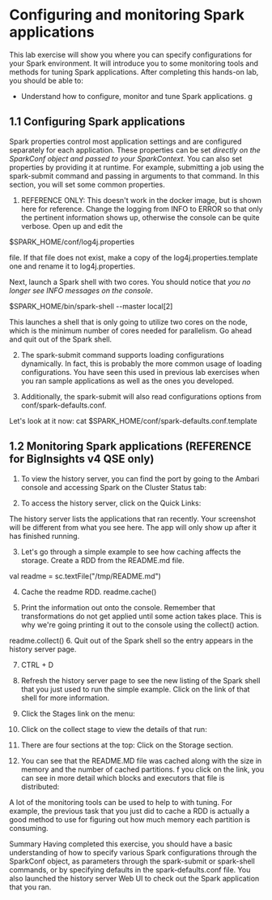 # Configuring and monitoring Spark applications
This lab exercise will show you where you can specify configurations for your Spark environment. It will introduce you to some monitoring tools and methods for tuning Spark applications.
After completing this hands-on lab, you should be able to:

* Understand how to configure, monitor and tune Spark applications.
g
## 1.1 Configuring Spark applications
Spark properties control most application settings and are configured separately for each
application. These properties can be set *directly on the SparkConf object and passed to your
SparkContext*. You can also set properties by providing it at runtime. For example, submitting a
job using the spark-submit command and passing in arguments to that command. In this section,
you will set some common properties.


1. REFERENCE ONLY: This doesn't work in the docker image, but is shown here for reference.
Change the logging from INFO to ERROR so that only the pertinent information shows up,
otherwise the console can be quite verbose. Open up and edit the

$SPARK_HOME/conf/log4j.properties


file. If that file does not exist, make a copy of the
log4j.properties.template one and rename it to log4j.properties.


Next, launch a Spark shell with two cores. You should notice that *you no longer see INFO
messages on the console*.


$SPARK_HOME/bin/spark-shell --master local[2]

This launches a shell that is only going to utilize two cores on the node, which is the minimum
number of cores needed for parallelism. Go ahead and quit out of the Spark shell.

2. The spark-submit command supports loading configurations dynamically. In fact, this is probably
the more common usage of loading configurations. You have seen this used in previous lab
exercises when you ran sample applications as well as the ones you developed.


3. Additionally, the spark-submit will also read configurations options from conf/spark-defaults.conf.

Let's look at it now:
cat $SPARK_HOME/conf/spark-defaults.conf.template



## 1.2 Monitoring Spark applications (REFERENCE for BigInsights v4 QSE only)

1. To view the history server, you can find the port by going to the Ambari console and accessing Spark on the Cluster Status tab:


2. To access the history server, click on the Quick Links:

The history server lists the applications that ran recently. Your screenshot will be different from
what you see here. The app will only show up after it has finished running.

3. Let's go through a simple example to see how caching affects the storage. Create a RDD from the README.md file.

val readme = sc.textFile("/tmp/README.md")

4. Cache the readme RDD.
readme.cache()

5. Print the information out onto the console. Remember that transformations do not get applied until some action takes place. This is why we're going printing it out to the console using the collect() action.

readme.collect()
6. Quit out of the Spark shell so the entry appears in the history server page.

7. CTRL + D

8. Refresh the history server page to see the new listing of the Spark shell that you just used to run
the simple example. Click on the link of that shell for more information.


9. Click the Stages link on the menu:

10. Click on the collect stage to view the details of that run:


11. There are four sections at the top: Click on the Storage section.

12. You can see that the README.MD file was cached along with the size in memory and the
number of cached partitions. f you click on the link, you can see in more detail which blocks and
executors that file is distributed:

A lot of the monitoring tools can be used to help to with tuning. For example, the previous task
that you just did to cache a RDD is actually a good method to use for figuring out how much
memory each partition is consuming.


Summary
Having completed this exercise, you should have a basic understanding of how to specify various Spark
configurations through the SparkConf object, as parameters through the spark-submit or spark-shell
commands, or by specifying defaults in the spark-defaults.conf file. You also launched the history server
Web UI to check out the Spark application that you ran. 
